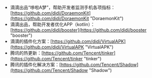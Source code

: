 - 滴滴出品“哆啦A梦”，帮助开发者监测手机各项指标：[https://github.com/didi/DoraemonKit](https://github.com/didi/DoraemonKit "DoraemonKit")
- 滴滴出品，帮助开发者优化APP（kotlin）：[https://github.com/didi/booster](https://github.com/didi/booster "booster")
- 滴滴的插件化方案：[https://github.com/didi/VirtualAPK](https://github.com/didi/VirtualAPK "VirtualAPK")
- 腾讯的热更新：[https://github.com/Tencent/tinker](https://github.com/Tencent/tinker "tinker")
- 腾讯的插件化解决方案：[https://github.com/Tencent/Shadow](https://github.com/Tencent/Shadow "Shadow")
